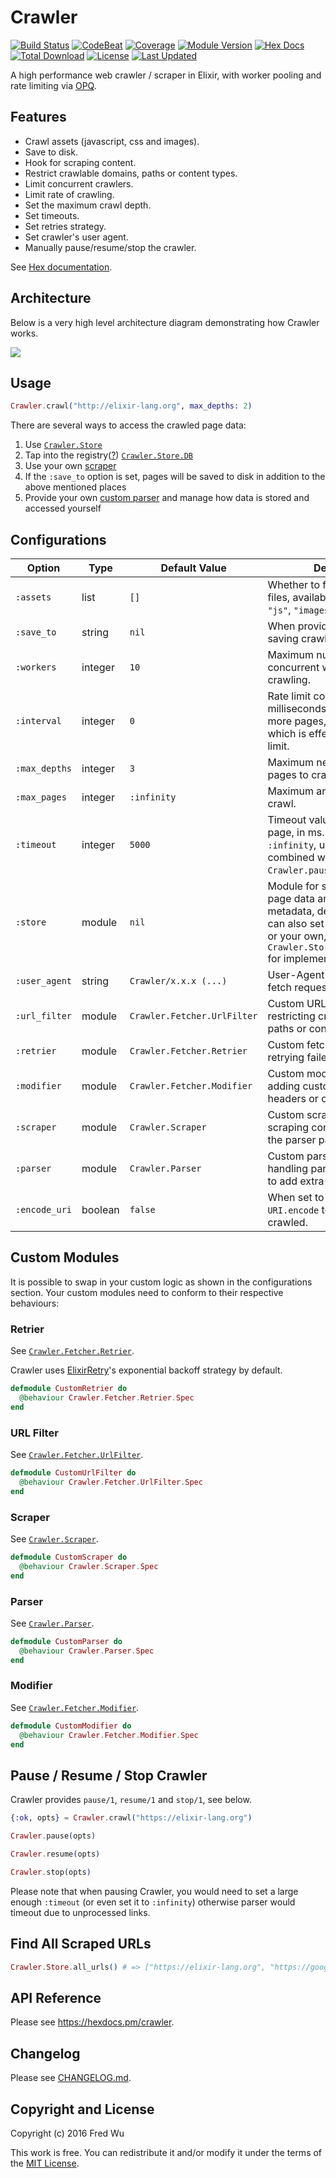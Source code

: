 # Crawler

[![Build Status](https://github.com/fredwu/crawler/actions/workflows/ci.yml/badge.svg)](https://github.com/fredwu/crawler/actions)
[![CodeBeat](https://codebeat.co/badges/76916047-5b66-466d-91d3-7131a269899a)](https://codebeat.co/projects/github-com-fredwu-crawler-master)
[![Coverage](https://img.shields.io/coveralls/fredwu/crawler.svg)](https://coveralls.io/github/fredwu/crawler?branch=master)
[![Module Version](https://img.shields.io/hexpm/v/crawler.svg)](https://hex.pm/packages/crawler)
[![Hex Docs](https://img.shields.io/badge/hex-docs-lightgreen.svg)](https://hexdocs.pm/crawler/)
[![Total Download](https://img.shields.io/hexpm/dt/crawler.svg)](https://hex.pm/packages/crawler)
[![License](https://img.shields.io/hexpm/l/crawler.svg)](https://github.com/fredwu/crawler/blob/master/LICENSE.md)
[![Last Updated](https://img.shields.io/github/last-commit/fredwu/crawler.svg)](https://github.com/fredwu/crawler/commits/master)

A high performance web crawler / scraper in Elixir, with worker pooling and rate limiting via [OPQ](https://github.com/fredwu/opq).

## Features

- Crawl assets (javascript, css and images).
- Save to disk.
- Hook for scraping content.
- Restrict crawlable domains, paths or content types.
- Limit concurrent crawlers.
- Limit rate of crawling.
- Set the maximum crawl depth.
- Set timeouts.
- Set retries strategy.
- Set crawler's user agent.
- Manually pause/resume/stop the crawler.

See [Hex documentation](https://hexdocs.pm/crawler/).

## Architecture

Below is a very high level architecture diagram demonstrating how Crawler works.

![](architecture.svg)

## Usage

```elixir
Crawler.crawl("http://elixir-lang.org", max_depths: 2)
```

There are several ways to access the crawled page data:

1. Use [`Crawler.Store`](https://hexdocs.pm/crawler/Crawler.Store.html)
2. Tap into the registry([?](https://hexdocs.pm/elixir/Registry.html)) [`Crawler.Store.DB`](lib/crawler/store.ex)
3. Use your own [scraper](#custom-modules)
4. If the `:save_to` option is set, pages will be saved to disk in addition to the above mentioned places
5. Provide your own [custom parser](#custom-modules) and manage how data is stored and accessed yourself

## Configurations

| Option        | Type    | Default Value               | Description                                                                                                                                                                                            |
| ------------- | ------- | --------------------------- | ------------------------------------------------------------------------------------------------------------------------------------------------------------------------------------------------------ |
| `:assets`     | list    | `[]`                        | Whether to fetch any asset files, available options: `"css"`, `"js"`, `"images"`.                                                                                                                      |
| `:save_to`    | string  | `nil`                       | When provided, the path for saving crawled pages.                                                                                                                                                      |
| `:workers`    | integer | `10`                        | Maximum number of concurrent workers for crawling.                                                                                                                                                     |
| `:interval`   | integer | `0`                         | Rate limit control - number of milliseconds before crawling more pages, defaults to `0` which is effectively no rate limit.                                                                            |
| `:max_depths` | integer | `3`                         | Maximum nested depth of pages to crawl.                                                                                                                                                                |
| `:max_pages`  | integer | `:infinity`                 | Maximum amount of pages to crawl.                                                                                                                                                                      |
| `:timeout`    | integer | `5000`                      | Timeout value for fetching a page, in ms. Can also be set to `:infinity`, useful when combined with `Crawler.pause/1`.                                                                                 |
| `:store`      | module  | `nil`                       | Module for storing the crawled page data and crawling metadata, defaults to `nil`. You can also set it to `Crawler.Store` or your own, see `Crawler.Store.add_page_data/3` for implementation details. |
| `:user_agent` | string  | `Crawler/x.x.x (...)`       | User-Agent value sent by the fetch requests.                                                                                                                                                           |
| `:url_filter` | module  | `Crawler.Fetcher.UrlFilter` | Custom URL filter, useful for restricting crawlable domains, paths or content types.                                                                                                                   |
| `:retrier`    | module  | `Crawler.Fetcher.Retrier`   | Custom fetch retrier, useful for retrying failed crawls.                                                                                                                                               |
| `:modifier`   | module  | `Crawler.Fetcher.Modifier`  | Custom modifier, useful for adding custom request headers or options.                                                                                                                                  |
| `:scraper`    | module  | `Crawler.Scraper`           | Custom scraper, useful for scraping content as soon as the parser parses it.                                                                                                                           |
| `:parser`     | module  | `Crawler.Parser`            | Custom parser, useful for handling parsing differently or to add extra functionalities.                                                                                                                |
| `:encode_uri` | boolean | `false`                     | When set to `true` apply the `URI.encode` to the URL to be crawled.                                                                                                                                    |

## Custom Modules

It is possible to swap in your custom logic as shown in the configurations section. Your custom modules need to conform to their respective behaviours:

### Retrier

See [`Crawler.Fetcher.Retrier`](lib/crawler/fetcher/retrier.ex).

Crawler uses [ElixirRetry](https://github.com/safwank/ElixirRetry)'s exponential backoff strategy by default.

```elixir
defmodule CustomRetrier do
  @behaviour Crawler.Fetcher.Retrier.Spec
end
```

### URL Filter

See [`Crawler.Fetcher.UrlFilter`](lib/crawler/fetcher/url_filter.ex).

```elixir
defmodule CustomUrlFilter do
  @behaviour Crawler.Fetcher.UrlFilter.Spec
end
```

### Scraper

See [`Crawler.Scraper`](lib/crawler/scraper.ex).

```elixir
defmodule CustomScraper do
  @behaviour Crawler.Scraper.Spec
end
```

### Parser

See [`Crawler.Parser`](lib/crawler/parser.ex).

```elixir
defmodule CustomParser do
  @behaviour Crawler.Parser.Spec
end
```

### Modifier

See [`Crawler.Fetcher.Modifier`](lib/crawler/fetcher/modifier.ex).

```elixir
defmodule CustomModifier do
  @behaviour Crawler.Fetcher.Modifier.Spec
end
```

## Pause / Resume / Stop Crawler

Crawler provides `pause/1`, `resume/1` and `stop/1`, see below.

```elixir
{:ok, opts} = Crawler.crawl("https://elixir-lang.org")

Crawler.pause(opts)

Crawler.resume(opts)

Crawler.stop(opts)
```

Please note that when pausing Crawler, you would need to set a large enough `:timeout` (or even set it to `:infinity`) otherwise parser would timeout due to unprocessed links.

## Find All Scraped URLs

```elixir
Crawler.Store.all_urls() # => ["https://elixir-lang.org", "https://google.com", ...]
```

## API Reference

Please see https://hexdocs.pm/crawler.

## Changelog

Please see [CHANGELOG.md](CHANGELOG.md).

## Copyright and License

Copyright (c) 2016 Fred Wu

This work is free. You can redistribute it and/or modify it under the
terms of the [MIT License](http://fredwu.mit-license.org/).
